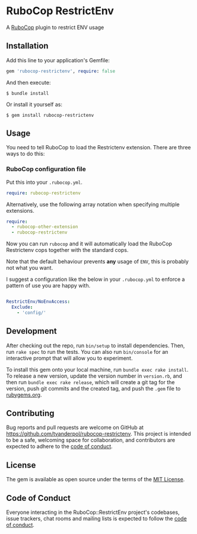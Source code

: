 # RuboCop RestrictEnv

A [RuboCop](https://github.com/rubocop/rubocop) plugin to restrict ENV usage

## Installation

Add this line to your application's Gemfile:

```ruby
gem 'rubocop-restrictenv', require: false
```

And then execute:

    $ bundle install

Or install it yourself as:

    $ gem install rubocop-restrictenv

## Usage

You need to tell RuboCop to load the Restrictenv extension. There are three
ways to do this:

### RuboCop configuration file

Put this into your `.rubocop.yml`.

```yaml
require: rubocop-restrictenv
```

Alternatively, use the following array notation when specifying multiple extensions.

```yaml
require:
  - rubocop-other-extension
  - rubocop-restrictenv
```

Now you can run `rubocop` and it will automatically load the RuboCop Restrictenv
cops together with the standard cops.

Note that the default behaviour prevents **any** usage of `ENV`, this is probably not what you want.

I suggest a configuration like the below in your `.rubocop.yml` to enforce a pattern of use you are happy with.

```yaml

RestrictEnv/NoEnvAccess:
  Exclude:
    - 'config/'
```

## Development

After checking out the repo, run `bin/setup` to install dependencies. Then, run `rake spec` to run the tests. You can also run `bin/console` for an interactive prompt that will allow you to experiment.

To install this gem onto your local machine, run `bundle exec rake install`. To release a new version, update the version number in `version.rb`, and then run `bundle exec rake release`, which will create a git tag for the version, push git commits and the created tag, and push the `.gem` file to [rubygems.org](https://rubygems.org).

## Contributing

Bug reports and pull requests are welcome on GitHub at https://github.com/tvanderpol/rubocop-restrictenv. This project is intended to be a safe, welcoming space for collaboration, and contributors are expected to adhere to the [code of conduct](https://github.com/tvanderpol/rubocop-restrictenv/blob/main/CODE_OF_CONDUCT.md).

## License

The gem is available as open source under the terms of the [MIT License](https://opensource.org/licenses/MIT).

## Code of Conduct

Everyone interacting in the RuboCop::RestrictEnv project's codebases, issue trackers, chat rooms and mailing lists is expected to follow the [code of conduct](https://github.com/tvanderpol/rubocop-restrictenv/blob/main/CODE_OF_CONDUCT.md).
